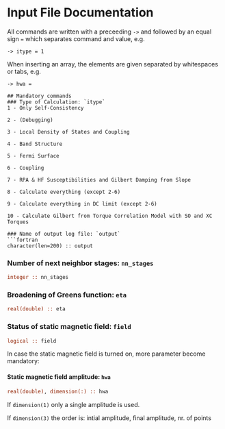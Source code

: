 # Input File Documentation

All commands are written with a preceeding `->` and followed by an equal sign `=` which separates command and value, e.g.
```
-> itype = 1
```

When inserting an array, the elements are given separated by whitespaces or tabs, e.g.
```
-> hwa = 

## Mandatory commands
### Type of Calculation: `itype`
1 - Only Self-Consistency

2 - (Debugging)

3 - Local Density of States and Coupling

4 - Band Structure

5 - Fermi Surface 

6 - Coupling

7 - RPA & HF Susceptibilities and Gilbert Damping from Slope

8 - Calculate everything (except 2-6)

9 - Calculate everything in DC limit (except 2-6)

10 - Calculate Gilbert from Torque Correlation Model with SO and XC Torques

### Name of output log file: `output`
```fortran
character(len=200) :: output
```
### Number of next neighbor stages: `nn_stages`
```fortran
integer :: nn_stages
```
### Broadening of Greens function: `eta`
```fortran
real(double) :: eta
```

### Status of static magnetic field: `field`
```fortran
logical :: field
```
In case the static magnetic field is turned on, more parameter become mandatory:
#### Static magnetic field amplitude: `hwa`
```fortran
real(double), dimension(:) :: hwa
```
If `dimension(1)` only a single amplitude is used.

If `dimension(3)` the order is: intial amplitude, final amplitude, nr. of points
